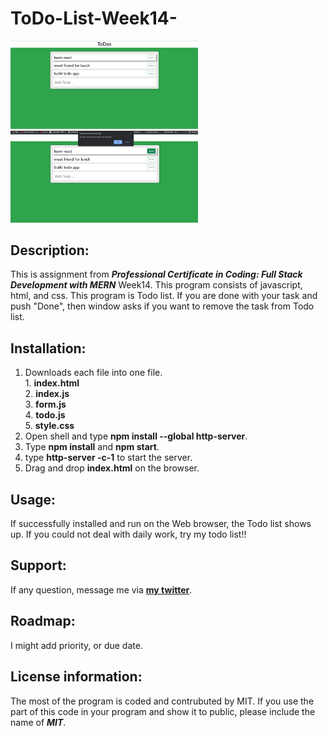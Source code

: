 # ToDo-List-Week14-
<div>
<img src="Todo_list1.png" width='300'/>
<img src="Todo_list2.png" width='300'/>
</div>

## Description:
  This is assignment from ***Professional Certificate in Coding: Full Stack Development with MERN*** Week14.
  This program consists of javascript, html, and css.
  This program is Todo list. If you are done with your task and push "Done", then window asks if you want to remove the task from Todo list.

## Installation:
  1. Downloads each file into one file. <br>
    1. **index.html** <br>
    2. **index.js** <br>
    3. **form.js** <br>
    4. **todo.js** <br>
    5. **style.css** <br>
  3. Open shell and type **npm install --global http-server**.
  4. Type **npm install** and **npm start**.
  5. type **http-server -c-1** to start the server.
  6. Drag and drop **index.html** on the browser.
  
## Usage:
  <p>If successfully installed and run on the Web browser, the Todo list shows up. If you could not deal with daily work, try my todo list!!</p>
  
## Support:
  If any question, message me via **[my twitter](https://twitter.com/Kojiro38895598)**.
  
## Roadmap:
  I might add priority, or due date.
  
## License information: 
 The most of the program is coded and contrubuted by MIT. If you use the part of this code in your program and show it to public, please include the name of ***MIT***.
